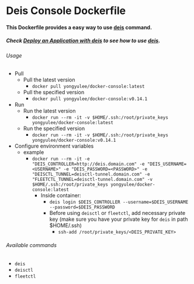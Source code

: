 Deis Console Dockerfile
=======================

#### This Dockerfile provides a easy way to use [deis](http://deis.io) command.

##### Check [Deploy an Application with deis](http://docs.deis.io/en/latest/using_deis/deploy-application/) to see how to use [deis](http://deis.io).

###### Usage
* Pull
	* Pull the latest version
		* `docker pull yongyulee/docker-console:latest`
	* Pull the specified version
		* `docker pull yongyulee/docker-console:v0.14.1`
* Run
	* Run the latest version
		* `docker run --rm -it -v $HOME/.ssh:/root/private_keys yongyulee/docker-console:latest`
	* Run the specified version
		* `docker run --rm -it -v $HOME/.ssh:/root/private_keys yongyulee/docker-console:v0.14.1`
* Configure environment variables
	* example
		* `docker run --rm -it -e "DEIS_CONTROLLER=http://deis.domain.com" -e "DEIS_USERNAME=<USERNAME>" -e "DEIS_PASSWORD=<PASSWORD>" -e "DEISCTL_TUNNEL=deisctl-tunnel.domain.com" -e "FLEETCTL_TUNNEL=deisctl-tunnel.domain.com" -v $HOME/.ssh:/root/private_keys yongyulee/docker-console:latest`
			* Inside container:
				* `deis login $DEIS_CONTROLLER --username=$DEIS_USERNAME --password=$DEIS_PASSWORD`
                * Before using `deisctl` or `fleetctl`, add necessary private key (make sure you have your private key for `deis` in path $HOME/.ssh)
                	* `ssh-add /root/private_keys/<DEIS_PRIVATE_KEY>`

###### Available commands
* `deis`
* `deisctl`
* `fleetctl`
